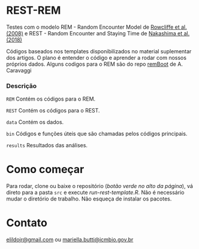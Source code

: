# REST-REM
Testes com o modelo REM - Random Encounter Model de [Rowcliffe et al. (2008)](https://besjournals.onlinelibrary.wiley.com/doi/10.1111/j.1365-2664.2008.01473.x) e REST - Random Encounter and Staying Time de [Nakashima et al.  (2018)](https://besjournals.onlinelibrary.wiley.com/doi/full/10.1111/1365-2664.13059)

Códigos baseados nos templates disponibilizados no material suplementar dos artigos. O plano é entender o código e aprender a rodar com nossos próprios dados. Alguns codigos para o REM são do repo [remBoot](https://github.com/arcaravaggi/remBoot) de A. Caravaggi


### Descrição
```REM``` Contém os códigos para o REM.

```REST``` Contém os códigos para o REST.

```data``` Contém os dados. 

```bin``` Códigos e funções úteis que são chamadas pelos códigos principais.

```results``` Resultados das análises.


# Como começar 
Para rodar, clone ou baixe o repositório (*botão verde no alto da página*), vá direto para a pasta ```src``` e execute *run-rest-template.R*. Não é necessário mudar o diretório de trabalho. Não esqueça de instalar os pacotes.


# Contato
<elildojr@gmail.com> ou <mariella.butti@icmbio.gov.br>
